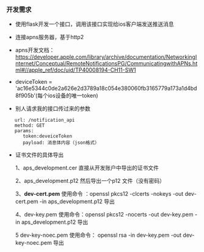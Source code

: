 ### 开发需求

- 使用flask开发一个接口，调用该接口实现给ios客户端发送推送消息

- 连接apns服务器，基于http2

- apns开发文档：<https://developer.apple.com/library/archive/documentation/NetworkingInternet/Conceptual/RemoteNotificationsPG/CommunicatingwithAPNs.html#//apple_ref/doc/uid/TP40008194-CH11-SW1>
- deviceToken = 'ac16e5344c0de2a626e2d3789a18c054e380060fb3165779a173a1d4bd8f905b'(每个ios设备的唯一token)
- 别人请求我的接口传过来的参数
```
   url: /notification_api
   method: GET  
   params:  
      token:deveiceToken 
      payload: 消息体内容（json格式）
``` 
- 证书文件的具体导出

  1、aps_development.cer 直接从开发账户中导出的证书文件

  2、aps_development.p12 然后导出一个p12 文件（没有密码）

  3、**dev-cert.pem** 使用命令 ：openssl pkcs12 -clcerts -nokeys -out dev-cert.pem -in aps_development.p12 导出

  4、dev-key.pem 使用命令：openssl pkcs12 -nocerts -out dev-key.pem -in aps_development.p12 导出

  5 dev-key-noec.pem 使用命令： openssl rsa -in dev-key.pem -out dev-key-noec.pem 导出